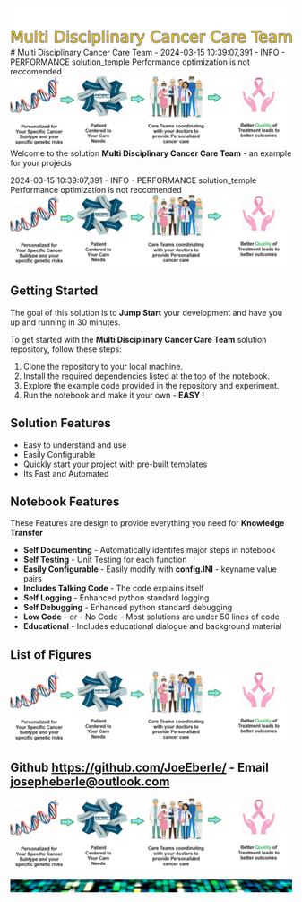 ![Image image_filename](solution_sign.png)# Multi Disciplinary Cancer Care Team - 2024-03-15 10:39:07,391 - INFO - PERFORMANCE solution_temple Performance optimization is not reccomended![Image image_filename](code.png)
Welcome to the solution **Multi Disciplinary Cancer Care Team** - an example for your projects

2024-03-15 10:39:07,391 - INFO - PERFORMANCE solution_temple Performance optimization is not reccomended
![Image image_filename](sample.png)
## Getting Started

The goal of this solution is to **Jump Start** your development and have you up and running in 30 minutes. 

To get started with the **Multi Disciplinary Cancer Care Team** solution repository, follow these steps:
1. Clone the repository to your local machine.
2. Install the required dependencies listed at the top of the notebook.
3. Explore the example code provided in the repository and experiment.
4. Run the notebook and make it your own - **EASY !**
    
## Solution Features
- Easy to understand and use  
- Easily Configurable 
- Quickly start your project with pre-built templates
- Its Fast and Automated

## Notebook Features

These Features are design to provide everything you need for **Knowledge Transfer** 

- **Self Documenting** - Automatically identifes major steps in notebook 
- **Self Testing** - Unit Testing for each function
- **Easily Configurable** - Easily modify with **config.INI** - keyname value pairs
- **Includes Talking Code** - The code explains itself 
- **Self Logging** - Enhanced python standard logging   
- **Self Debugging** - Enhanced python standard debugging
- **Low Code** - or - No Code  - Most solutions are under 50 lines of code
- **Educational** - Includes educational dialogue and background material
    
## List of Figures
 ![additional_image](multi_disciplinary_cancer_care_team.png)  <br>
    

## Github https://github.com/JoeEberle/ - Email  josepheberle@outlook.com 
    
![Developer](developer.png)

![Brand](brand.png)
    